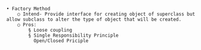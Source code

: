 ﻿	• Factory Method
		○ Intend- Provide interface for creating object of superclass but allow subclass to alter the type of object that will be created.
		○ Pros:
			§ Loose coupling 
			§ Single Responsibility Principle 
			  Open/Closed Priciple